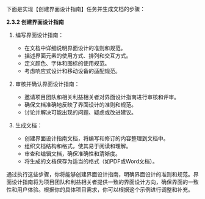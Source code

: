 下面是实现【创建界面设计指南】任务并生成文档的步骤：

**2.3.2 创建界面设计指南**

1. 编写界面设计指南：

   - 在文档中详细说明界面设计的准则和规范。
   - 描述界面元素的使用方式、排列和交互方式。
   - 定义颜色、字体和图标的使用规范。
   - 考虑响应式设计和移动设备的适配规范。

2. 审核并确认界面设计指南：

   - 邀请项目团队和相关利益相关者对界面设计指南进行审核和评审。
   - 确保文档准确地反映了界面设计的准则和规范。
   - 讨论并解决可能出现的问题、疑虑或改进建议。

3. 生成文档：

   - 创建界面设计指南文档，将编写和修订的内容整理到文档中。
   - 组织文档结构和格式，使其易于阅读和理解。
   - 审查和编辑文档，确保准确性和清晰度。
   - 将生成的文档保存为适当的格式（如PDF或Word文档）。

通过执行这些步骤，你将能够创建界面设计指南，明确界面设计的准则和规范。界面设计指南将为项目团队和利益相关者提供一致的界面设计方向，确保界面的一致性和用户体验。根据你的具体项目需求，你可以根据这个示例进行调整和补充。
